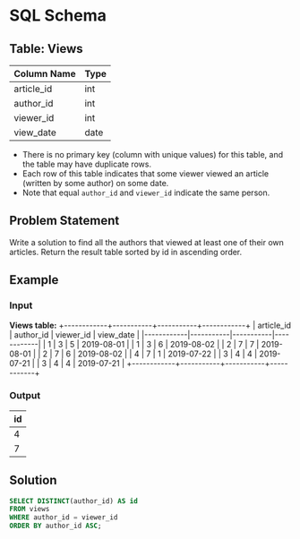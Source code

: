 # SQL Schema

## Table: Views
| Column Name | Type  |
|-------------|-------|
| article_id  | int   |
| author_id   | int   |
| viewer_id   | int   |
| view_date   | date  |

- There is no primary key (column with unique values) for this table, and the table may have duplicate rows.
- Each row of this table indicates that some viewer viewed an article (written by some author) on some date.
- Note that equal `author_id` and `viewer_id` indicate the same person.

## Problem Statement

Write a solution to find all the authors that viewed at least one of their own articles. Return the result table sorted by id in ascending order.

## Example

### Input

**Views table:**
+------------+-----------+-----------+------------+
| article_id | author_id | viewer_id | view_date  |
|------------|-----------|-----------|------------|
| 1          | 3         | 5         | 2019-08-01 |
| 1          | 3         | 6         | 2019-08-02 |
| 2          | 7         | 7         | 2019-08-01 |
| 2          | 7         | 6         | 2019-08-02 |
| 4          | 7         | 1         | 2019-07-22 |
| 3          | 4         | 4         | 2019-07-21 |
| 3          | 4         | 4         | 2019-07-21 |
+------------+-----------+-----------+------------+

### Output

| id   |
|------|
| 4    |
| 7    |

## Solution

```sql
SELECT DISTINCT(author_id) AS id
FROM views
WHERE author_id = viewer_id
ORDER BY author_id ASC;
